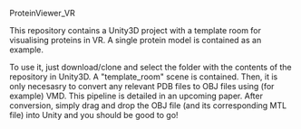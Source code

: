 ProteinViewer_VR 

This repository contains a Unity3D project with a template room for visualising proteins in VR. A single protein model is contained as an example.

To use it, just download/clone and select the folder with the contents of the repository in Unity3D. A "template_room" scene is contained.
Then, it is only necesasry to convert any relevant PDB files to OBJ files using (for example) VMD. This pipeline is detailed in an upcoming paper. After conversion, simply drag and drop the OBJ file (and its corresponding MTL file) into Unity and you should be good to go!